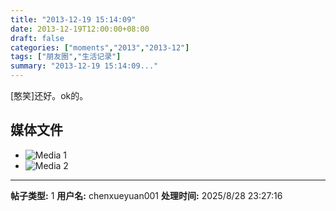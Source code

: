 ```yaml
---
title: "2013-12-19 15:14:09"
date: 2013-12-19T12:00:00+08:00
draft: false
categories: ["moments","2013","2013-12"]
tags: ["朋友圈","生活记录"]
summary: "2013-12-19 15:14:09..."
---
```


[憨笑]还好。ok的。

## 媒体文件

- ![Media 1](/Moments/photos/2013-12-19/201312191514090.jpg)
- ![Media 2](/Moments/photos/2013-12-19/201312191514091.jpg)

---

**帖子类型:** 1
**用户名:** chenxueyuan001
**处理时间:** 2025/8/28 23:27:16